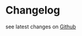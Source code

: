 # Changelog

see latest changes on [Github](https://github.com/morpheusgraphql/morpheus-graphql/releases)

